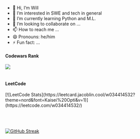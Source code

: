 - 👋 Hi, I’m Will
- 👀 I’m interested in SWE and tech in general
- 🌱 I’m currently learning Python and M.L.
- 💞️ I’m looking to collaborate on ...
- 📫 How to reach me ...
- 😄 Pronouns: he/him
- ⚡ Fun fact: ...

<h4>Codewars Rank</h4>
<img src="https://www.codewars.com/users/billfa/badges/large">
<br><br>

<h4>LeetCode</h4>
[![LeetCode Stats](https://leetcard.jacoblin.cool/w034414532?theme=nord&font=Kaisei%20Opti&v=1)](https://leetcode.com/w034414532/)
<!---[![LeetCode Stats](https://leetcard.jacoblin.cool/w034414532)](https://leetcode.com/w034414532/)--->
<br><br>
<br><br>

[![GitHub Streak](https://github-readme-streak-stats-delta-lyart.vercel.app?user=w034414532&theme=transparent&date_format=j%20M%5B%20Y%5D)](https://git.io/streak-stats) 

<!---
w034414532/w034414532 is a ✨ special ✨ repository because its `README.md` (this file) appears on your GitHub profile.
You can click the Preview link to take a look at your changes.
--->
